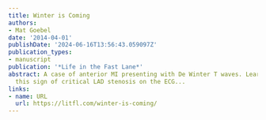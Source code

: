 ```yaml
---
title: Winter is Coming
authors:
- Mat Goebel
date: '2014-04-01'
publishDate: '2024-06-16T13:56:43.059097Z'
publication_types:
- manuscript
publication: '*Life in the Fast Lane*'
abstract: A case of anterior MI presenting with De Winter T waves. Learn to recognise
  this sign of critical LAD stenosis on the ECG...
links:
- name: URL
  url: https://litfl.com/winter-is-coming/
---
```


